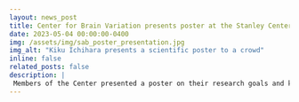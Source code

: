 ```yaml
---
layout: news_post
title: Center for Brain Variation presents poster at the Stanley Center Scientific Advisory Board Meeting
date: 2023-05-04 00:00:00-0400
img: /assets/img/sab_poster_presentation.jpg
img_alt: "Kiku Ichihara presents a scientific poster to a crowd"
inline: false
related_posts: false
description: |
 Members of the Center presented a poster on their research goals and key milestones at the annual Stanley Center’s Scientific Advisory Board meeting. The poster sparked intriguing discussions with board members and further underscored the need to study the remarkable complexities of the human brain.  Check out the poster [here](/assets/pdf/sab_poster_2023.pdf).
---
```

